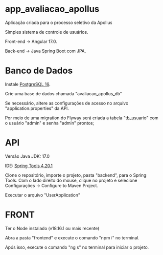 # app_avaliacao_apollus
Aplicação criada para o processo seletivo da Apollus

Simples sistema de controle de usuários.

Front-end -> Angular 17.0.

Back-end -> Java Spring Boot com JPA.

# Banco de Dados
Instale <a href="https://www.postgresql.org/download/">PostgreSQL 16</a>.

Crie uma base de dados chamada "avaliacao_apollus_db"

Se necessário, altere as configurações de acesso no arquivo "application.properties" da API.

Por meio de uma migration do Flyway será criada a tabela "tb_usuario" com o usuário "admin" e senha "admin" prontos;

# API
Versão Java JDK: 17.0

IDE: <a href="https://spring.io/tools">Spring Tools 4.20.1</a>

Clone o repositório, importe o projeto, pasta "backend", para o Spring Tools. Com o lado direito do mouse, clique no projeto e selecione Configurações -> Configure to Maven Project.

Executar o arquivo "UserApplication"

# FRONT
Ter o Node instalado (v18.16.1 ou mais recente)

Abra a pasta "frontend" e execute o comando "npm i" no terminal. 

Após isso, execute o comando "ng s" no terminal para iniciar o projeto.


